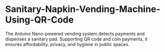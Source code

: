 # Sanitary-Napkin-Vending-Machine-Using-QR-Code
The Arduino Nano-powered vending system detects payments and dispenses a sanitary pad. Supporting QR code and coin payments, it ensures affordability, privacy, and hygiene in public spaces.
